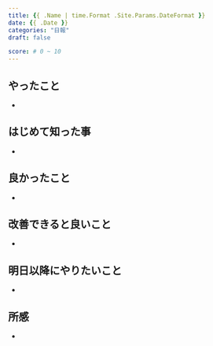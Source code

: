 ```yaml
---
title: {{ .Name | time.Format .Site.Params.DateFormat }}
date: {{ .Date }}
categories: "日報"
draft: false

score: # 0 ~ 10
---
```


## やったこと
- 

## はじめて知った事
- 

## 良かったこと
- 

## 改善できると良いこと
- 

## 明日以降にやりたいこと
- 

## 所感
- 